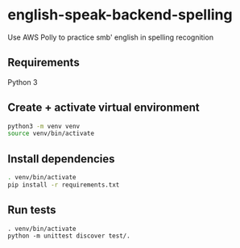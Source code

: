# english-speak-backend-spelling
Use AWS Polly to practice smb' english in spelling recognition

## Requirements
Python 3

## Create + activate virtual environment
```sh
python3 -m venv venv
source venv/bin/activate
```

## Install dependencies
```sh
. venv/bin/activate
pip install -r requirements.txt
```

## Run tests
```shell
. venv/bin/activate
python -m unittest discover test/.
```

